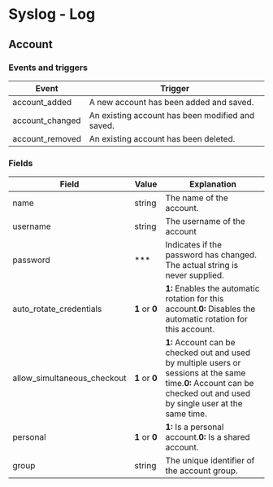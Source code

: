 # Syslog - Log

## **Account**

### **Events and triggers**

| **Event** | **Trigger** |
| --- | --- |
| account_added | A new account has been added and saved. |
| account_changed | An existing account has been modified and saved. |
| account_removed | An existing account has been deleted. |

### **Fields**

| **Field** | **Value** | **Explanation** |
| --- | --- | --- |
| name | string | The name of the account. |
| username | string | The username of the account |
| password | *** | Indicates if the password has changed. The actual string is never supplied. |
| auto_rotate_credentials | **1** or **0** | **1:** Enables the automatic rotation for this account.**0:** Disables the automatic rotation for this account. |
| allow_simultaneous_checkout | **1** or **0** | **1:** Account can be checked out and used by multiple users or sessions at the same time.**0:** Account can be checked out and used by single user at the same time. |
| personal | **1** or **0** | **1:** Is a personal account.**0:** Is a shared account. |
| group | string | The unique identifier of the account group. |
